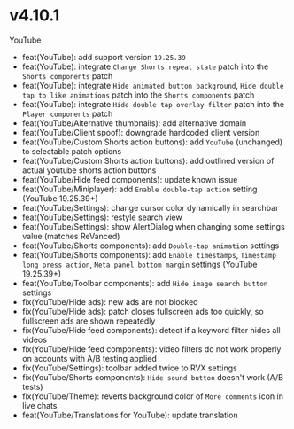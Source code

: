 # v4.10.1
YouTube
- feat(YouTube): add support version `19.25.39`
- feat(YouTube): integrate `Change Shorts repeat state` patch into the `Shorts components` patch
- feat(YouTube): integrate `Hide animated button background`, `Hide double tap to like animations` patch into the `Shorts components` patch
- feat(YouTube): integrate `Hide double tap overlay filter` patch into the `Player components` patch
- feat(YouTube/Alternative thumbnails): add alternative domain
- feat(YouTube/Client spoof): downgrade hardcoded client version
- feat(YouTube/Custom Shorts action buttons): add `YouTube` (unchanged) to selectable patch options
- feat(YouTube/Custom Shorts action buttons): add outlined version of actual youtube shorts action buttons
- feat(YouTube/Hide feed components): update known issue
- feat(YouTube/Miniplayer): add `Enable double-tap action` setting (YouTube 19.25.39+)
- feat(YouTube/Settings): change cursor color dynamically in searchbar
- feat(YouTube/Settings): restyle search view
- feat(YouTube/Settings): show AlertDialog when changing some settings value (matches ReVanced)
- feat(YouTube/Shorts components): add `Double-tap animation` settings
- feat(YouTube/Shorts components): add `Enable timestamps`, `Timestamp long press action`, `Meta panel bottom margin` settings (YouTube 19.25.39+)
- feat(YouTube/Toolbar components): add `Hide image search button` settings
- fix(YouTube/Hide ads): new ads are not blocked
- fix(YouTube/Hide ads): patch closes fullscreen ads too quickly, so fullscreen ads are shown repeatedly
- fix(YouTube/Hide feed components): detect if a keyword filter hides all videos
- fix(YouTube/Hide feed components): video filters do not work properly on accounts with A/B testing applied
- fix(YouTube/Settings): toolbar added twice to RVX settings
- fix(YouTube/Shorts components): `Hide sound button` doesn't work (A/B tests)
- fix(YouTube/Theme): reverts background color of `More comments` icon in live chats
- feat(YouTube/Translations for YouTube): update translation
